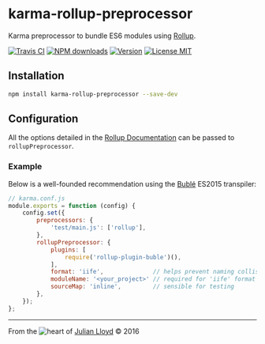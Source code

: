 # karma-rollup-preprocessor
Karma preprocessor to bundle ES6 modules using [Rollup](http://rollupjs.org/).

[![Travis CI][travis-badge]][travis-url]
[![NPM downloads][downloads-badge]][downloads-url]
[![Version][version-badge]][version-url]
[![License MIT][license-badge]][license-url]

## Installation
```bash
npm install karma-rollup-preprocessor --save-dev
```


## Configuration
All the options detailed in the [Rollup Documentation](https://github.com/rollup/rollup/wiki/JavaScript-API) can be passed to `rollupPreprocessor`.

### Example
Below is a well-founded recommendation using the [Bublé](https://buble.surge.sh) ES2015 transpiler:

```js
// karma.conf.js
module.exports = function (config) {
	config.set({
		preprocessors: {
			'test/main.js': ['rollup'],
		},
		rollupPreprocessor: {
			plugins: [
				require('rollup-plugin-buble')(),
			],
			format: 'iife',              // helps prevent naming collisions
			moduleName: '<your_project>' // required for 'iife' format
			sourceMap: 'inline',         // sensible for testing
		},
	});
};
```

***

From the ![heart](http://i.imgur.com/oXJmdtz.gif) of [Julian Lloyd](https://twitter.com/jlmakes) © 2016

[travis-badge]: https://img.shields.io/travis/jlmakes/karma-rollup-preprocessor.svg
[travis-url]: https://travis-ci.org/jlmakes/karma-rollup-preprocessor
[downloads-badge]: https://img.shields.io/npm/dm/karma-rollup-preprocessor.svg?style=flat
[downloads-url]: https://npmjs.org/package/karma-rollup-preprocessor
[version-badge]: https://img.shields.io/npm/v/karma-rollup-preprocessor.svg
[version-url]: https://www.npmjs.org/package/karma-rollup-preprocessor
[license-badge]: https://img.shields.io/badge/license-MIT-1283c3.svg
[license-url]: https://opensource.org/licenses/MIT
